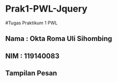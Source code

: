 # Prak1-PWL-Jquery
#Tugas Praktikum 1 PWL

## Nama : Okta Roma Uli Sihombing
## NIM  : 119140083

## Tampilan Pesan

